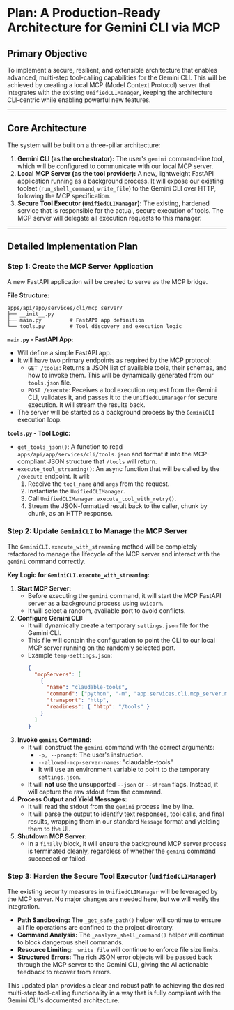 # Plan: A Production-Ready Architecture for Gemini CLI via MCP

## Primary Objective

To implement a secure, resilient, and extensible architecture that enables advanced, multi-step tool-calling capabilities for the Gemini CLI. This will be achieved by creating a local MCP (Model Context Protocol) server that integrates with the existing `UnifiedCLIManager`, keeping the architecture CLI-centric while enabling powerful new features.

---

## Core Architecture

The system will be built on a three-pillar architecture:

1.  **Gemini CLI (as the orchestrator):** The user's `gemini` command-line tool, which will be configured to communicate with our local MCP server.
2.  **Local MCP Server (as the tool provider):** A new, lightweight FastAPI application running as a background process. It will expose our existing toolset (`run_shell_command`, `write_file`) to the Gemini CLI over HTTP, following the MCP specification.
3.  **Secure Tool Executor (`UnifiedCLIManager`):** The existing, hardened service that is responsible for the actual, secure execution of tools. The MCP server will delegate all execution requests to this manager.

---

## Detailed Implementation Plan

### Step 1: Create the MCP Server Application

A new FastAPI application will be created to serve as the MCP bridge.

**File Structure:**
```
apps/api/app/services/cli/mcp_server/
├── __init__.py
├── main.py         # FastAPI app definition
└── tools.py        # Tool discovery and execution logic
```

**`main.py` - FastAPI App:**
*   Will define a simple FastAPI app.
*   It will have two primary endpoints as required by the MCP protocol:
    *   `GET /tools`: Returns a JSON list of available tools, their schemas, and how to invoke them. This will be dynamically generated from our `tools.json` file.
    *   `POST /execute`: Receives a tool execution request from the Gemini CLI, validates it, and passes it to the `UnifiedCLIManager` for secure execution. It will stream the results back.
*   The server will be started as a background process by the `GeminiCLI` execution loop.

**`tools.py` - Tool Logic:**
*   `get_tools_json()`: A function to read `apps/api/app/services/cli/tools.json` and format it into the MCP-compliant JSON structure that `/tools` will return.
*   `execute_tool_streaming()`: An async function that will be called by the `/execute` endpoint. It will:
    1.  Receive the `tool_name` and `args` from the request.
    2.  Instantiate the `UnifiedCLIManager`.
    3.  Call `UnifiedCLIManager.execute_tool_with_retry()`.
    4.  Stream the JSON-formatted result back to the caller, chunk by chunk, as an HTTP response.

### Step 2: Update `GeminiCLI` to Manage the MCP Server

The `GeminiCLI.execute_with_streaming` method will be completely refactored to manage the lifecycle of the MCP server and interact with the `gemini` command correctly.

**Key Logic for `GeminiCLI.execute_with_streaming`:**

1.  **Start MCP Server:**
    *   Before executing the `gemini` command, it will start the MCP FastAPI server as a background process using `uvicorn`.
    *   It will select a random, available port to avoid conflicts.
2.  **Configure Gemini CLI:**
    *   It will dynamically create a temporary `settings.json` file for the Gemini CLI.
    *   This file will contain the configuration to point the CLI to our local MCP server running on the randomly selected port.
    *   Example `temp-settings.json`:
        ```json
        {
          "mcpServers": [
            {
              "name": "claudable-tools",
              "command": ["python", "-m", "app.services.cli.mcp_server.main", "--port", "PORT"],
              "transport": "http",
              "readiness": { "http": "/tools" }
            }
          ]
        }
        ```
3.  **Invoke `gemini` Command:**
    *   It will construct the `gemini` command with the correct arguments:
        *   `-p, --prompt`: The user's instruction.
        *   `--allowed-mcp-server-names`: "claudable-tools"
        *   It will use an environment variable to point to the temporary `settings.json`.
    *   It will **not** use the unsupported `--json` or `--stream` flags. Instead, it will capture the raw stdout from the command.
4.  **Process Output and Yield Messages:**
    *   It will read the stdout from the `gemini` process line by line.
    *   It will parse the output to identify text responses, tool calls, and final results, wrapping them in our standard `Message` format and yielding them to the UI.
5.  **Shutdown MCP Server:**
    *   In a `finally` block, it will ensure the background MCP server process is terminated cleanly, regardless of whether the `gemini` command succeeded or failed.

### Step 3: Harden the Secure Tool Executor (`UnifiedCLIManager`)

The existing security measures in `UnifiedCLIManager` will be leveraged by the MCP server. No major changes are needed here, but we will verify the integration.

*   **Path Sandboxing:** The `_get_safe_path()` helper will continue to ensure all file operations are confined to the project directory.
*   **Command Analysis:** The `_analyze_shell_command()` helper will continue to block dangerous shell commands.
*   **Resource Limiting:** `_write_file` will continue to enforce file size limits.
*   **Structured Errors:** The rich JSON error objects will be passed back through the MCP server to the Gemini CLI, giving the AI actionable feedback to recover from errors.

This updated plan provides a clear and robust path to achieving the desired multi-step tool-calling functionality in a way that is fully compliant with the Gemini CLI's documented architecture.
